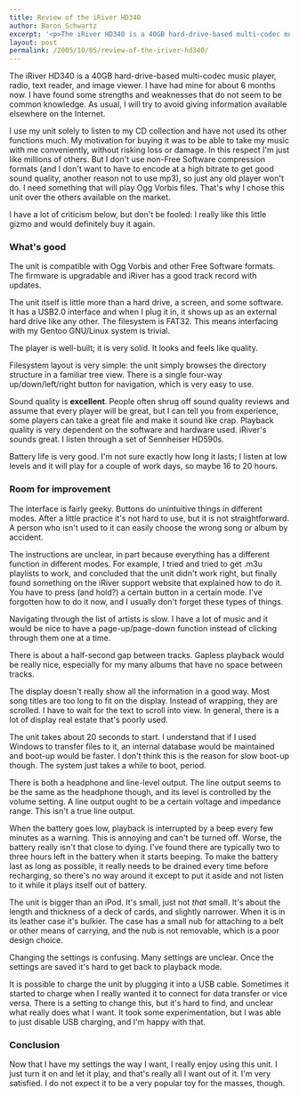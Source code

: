 ```yaml
---
title: Review of the iRiver HD340
author: Baron Schwartz
excerpt: '<p>The iRiver HD340 is a 40GB hard-drive-based multi-codec music player, radio, text reader, and image viewer.  I review its strengths and weaknesses.</p>'
layout: post
permalink: /2005/10/05/review-of-the-iriver-hd340/
---
```

The iRiver HD340 is a 40GB hard-drive-based multi-codec music player, radio, text reader, and image viewer. I have had mine for about 6 months now. I have found some strengths and weaknesses that do not seem to be common knowledge. As usual, I will try to avoid giving information available elsewhere on the Internet.

I use my unit solely to listen to my CD collection and have not used its other functions much. My motivation for buying it was to be able to take my music with me conveniently, without risking loss or damage. In this respect I'm just like millions of others. But I don't use non-Free Software compression formats (and I don't want to have to encode at a high bitrate to get good sound quality, another reason not to use mp3), so just any old player won't do. I need something that will play Ogg Vorbis files. That's why I chose this unit over the others available on the market.

I have a lot of criticism below, but don't be fooled: I really like this little gizmo and would definitely buy it again.

### What's good

The unit is compatible with Ogg Vorbis and other Free Software formats. The firmware is upgradable and iRiver has a good track record with updates.

The unit itself is little more than a hard drive, a screen, and some software. It has a USB2.0 interface and when I plug it in, it shows up as an external hard drive like any other. The filesystem is FAT32. This means interfacing with my Gentoo GNU/Linux system is trivial.

The player is well-built; it is very solid. It looks and feels like quality.

Filesystem layout is very simple: the unit simply browses the directory structure in a familiar tree view. There is a single four-way up/down/left/right button for navigation, which is very easy to use.

Sound quality is **excellent**. People often shrug off sound quality reviews and assume that every player will be great, but I can tell you from experience, some players can take a great file and make it sound like crap. Playback quality is very dependent on the software and hardware used. iRiver's sounds great. I listen through a set of Sennheiser HD590s.

Battery life is very good. I'm not sure exactly how long it lasts; I listen at low levels and it will play for a couple of work days, so maybe 16 to 20 hours.

### Room for improvement

The interface is fairly geeky. Buttons do unintuitive things in different modes. After a little practice it's not hard to use, but it is not straightforward. A person who isn't used to it can easily choose the wrong song or album by accident.

The instructions are unclear, in part because everything has a different function in different modes. For example, I tried and tried to get .m3u playlists to work, and concluded that the unit didn't work right, but finally found something on the iRiver support website that explained how to do it. You have to press (and hold?) a certain button in a certain mode. I've forgotten how to do it now, and I usually don't forget these types of things.

Navigating through the list of artists is slow. I have a lot of music and it would be nice to have a page-up/page-down function instead of clicking through them one at a time.

There is about a half-second gap between tracks. Gapless playback would be really nice, especially for my many albums that have no space between tracks.

The display doesn't really show all the information in a good way. Most song titles are too long to fit on the display. Instead of wrapping, they are scrolled. I have to wait for the text to scroll into view. In general, there is a lot of display real estate that's poorly used.

The unit takes about 20 seconds to start. I understand that if I used Windows to transfer files to it, an internal database would be maintained and boot-up would be faster. I don't think this is the reason for slow boot-up though. The system just takes a while to boot, period.

There is both a headphone and line-level output. The line output seems to be the same as the headphone though, and its level is controlled by the volume setting. A line output ought to be a certain voltage and impedance range. This isn't a true line output.

When the battery goes low, playback is interrupted by a beep every few minutes as a warning. This is annoying and can't be turned off. Worse, the battery really isn't that close to dying. I've found there are typically two to three hours left in the battery when it starts beeping. To make the battery last as long as possible, it really needs to be drained every time before recharging, so there's no way around it except to put it aside and not listen to it while it plays itself out of battery.

The unit is bigger than an iPod. It's small, just not *that* small. It's about the length and thickness of a deck of cards, and slightly narrower. When it is in its leather case it's bulkier. The case has a small nub for attaching to a belt or other means of carrying, and the nub is not removable, which is a poor design choice.

Changing the settings is confusing. Many settings are unclear. Once the settings are saved it's hard to get back to playback mode.

It is possible to charge the unit by plugging it into a USB cable. Sometimes it started to charge when I really wanted it to connect for data transfer or vice versa. There is a setting to change this, but it's hard to find, and unclear what really does what I want. It took some experimentation, but I was able to just disable USB charging, and I'm happy with that.

### Conclusion

Now that I have my settings the way I want, I really enjoy using this unit. I just turn it on and let it play, and that's really all I want out of it. I'm very satisfied. I do not expect it to be a very popular toy for the masses, though.
